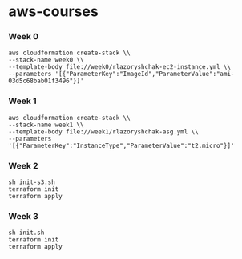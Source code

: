 # aws-courses

### Week 0
```
aws cloudformation create-stack \\
--stack-name week0 \\
--template-body file://week0/rlazoryshchak-ec2-instance.yml \\
--parameters '[{"ParameterKey":"ImageId","ParameterValue":"ami-03d5c68bab01f3496"}]'
```

### Week 1
```
aws cloudformation create-stack \\
--stack-name week1 \\
--template-body file://week1/rlazoryshchak-asg.yml \\
--parameters '[{"ParameterKey":"InstanceType","ParameterValue":"t2.micro"}]'
```

### Week 2
```
sh init-s3.sh
terraform init
terraform apply
```

### Week 3
```
sh init.sh
terraform init
terraform apply
```
